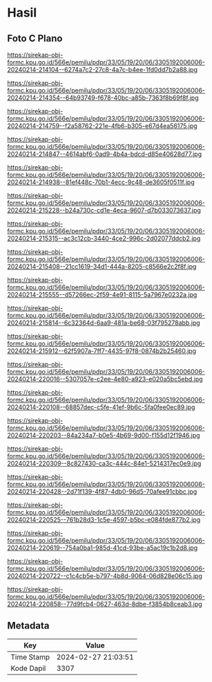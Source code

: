 # Hasil

## Foto C Plano

https://sirekap-obj-formc.kpu.go.id/566e/pemilu/pdpr/33/05/19/20/06/3305192006006-20240214-214104--6274a7c2-27c8-4a7c-b4ee-1fd0dd7b2a88.jpg

https://sirekap-obj-formc.kpu.go.id/566e/pemilu/pdpr/33/05/19/20/06/3305192006006-20240214-214354--64b93749-f678-40bc-a85b-7363f8b69f8f.jpg

https://sirekap-obj-formc.kpu.go.id/566e/pemilu/pdpr/33/05/19/20/06/3305192006006-20240214-214759--f2a58762-221e-4fb6-b305-e67d4ea56175.jpg

https://sirekap-obj-formc.kpu.go.id/566e/pemilu/pdpr/33/05/19/20/06/3305192006006-20240214-214847--4614abf6-0ad9-4b4a-bdcd-d85e40628d77.jpg

https://sirekap-obj-formc.kpu.go.id/566e/pemilu/pdpr/33/05/19/20/06/3305192006006-20240214-214938--81ef448c-70b1-4ecc-9c48-de3605f0511f.jpg

https://sirekap-obj-formc.kpu.go.id/566e/pemilu/pdpr/33/05/19/20/06/3305192006006-20240214-215228--b24a730c-cd1e-4eca-9607-d7b033073637.jpg

https://sirekap-obj-formc.kpu.go.id/566e/pemilu/pdpr/33/05/19/20/06/3305192006006-20240214-215315--ac3c12cb-3440-4ce2-996c-2d02077ddcb2.jpg

https://sirekap-obj-formc.kpu.go.id/566e/pemilu/pdpr/33/05/19/20/06/3305192006006-20240214-215408--21cc1619-34d1-444a-8205-c8566e2c2f8f.jpg

https://sirekap-obj-formc.kpu.go.id/566e/pemilu/pdpr/33/05/19/20/06/3305192006006-20240214-215555--d57266ec-2f59-4e91-8115-5a7967e0232a.jpg

https://sirekap-obj-formc.kpu.go.id/566e/pemilu/pdpr/33/05/19/20/06/3305192006006-20240214-215814--6c32364d-6aa9-481a-be68-03f795278abb.jpg

https://sirekap-obj-formc.kpu.go.id/566e/pemilu/pdpr/33/05/19/20/06/3305192006006-20240214-215912--62f5907a-7ff7-4435-97f8-0874b2b25460.jpg

https://sirekap-obj-formc.kpu.go.id/566e/pemilu/pdpr/33/05/19/20/06/3305192006006-20240214-220016--5307057e-c2ee-4e80-a923-e020a5bc5ebd.jpg

https://sirekap-obj-formc.kpu.go.id/566e/pemilu/pdpr/33/05/19/20/06/3305192006006-20240214-220108--68857dec-c5fe-41ef-9b6c-5fa0fee0ec89.jpg

https://sirekap-obj-formc.kpu.go.id/566e/pemilu/pdpr/33/05/19/20/06/3305192006006-20240214-220203--84a234a7-b0e5-4b69-9d00-f155d12f1946.jpg

https://sirekap-obj-formc.kpu.go.id/566e/pemilu/pdpr/33/05/19/20/06/3305192006006-20240214-220309--8c827430-ca3c-444c-84e1-5214317ec0e9.jpg

https://sirekap-obj-formc.kpu.go.id/566e/pemilu/pdpr/33/05/19/20/06/3305192006006-20240214-220428--2d71f139-4f87-4db0-96d5-70afee91cbbc.jpg

https://sirekap-obj-formc.kpu.go.id/566e/pemilu/pdpr/33/05/19/20/06/3305192006006-20240214-220525--761b28d3-1c5e-4597-b5bc-e084fde877b2.jpg

https://sirekap-obj-formc.kpu.go.id/566e/pemilu/pdpr/33/05/19/20/06/3305192006006-20240214-220619--754a0ba1-985d-41cd-93be-a5ac19c1b2d8.jpg

https://sirekap-obj-formc.kpu.go.id/566e/pemilu/pdpr/33/05/19/20/06/3305192006006-20240214-220722--c1c4cb5e-b797-4b8d-9064-06d828e06c15.jpg

https://sirekap-obj-formc.kpu.go.id/566e/pemilu/pdpr/33/05/19/20/06/3305192006006-20240214-220858--77d9fcb4-0627-463d-8dbe-f3854b8ceab3.jpg


## Metadata

| Key        | Value               |
| ---------- | ------------------- |
| Time Stamp | 2024-02-27 21:03:51 |
| Kode Dapil | 3307                |



